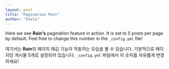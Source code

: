 ```yaml
---
layout: post
title: "Pagination Post"
author: "Inela"
---
```


Here we see **Rain's** pagination feature in action. It is set to 5 posts per page by default. Feel free to change this number in the `_config.yml` file!

여기서는 **Rain**의 페이지 매김 기능이 작동하는 모습을 볼 수 있습니다. 기본적으로 페이지당 게시물 5개로 설정되어 있습니다. `_config.yml` 파일에서 이 숫자를 자유롭게 변경하세요!
